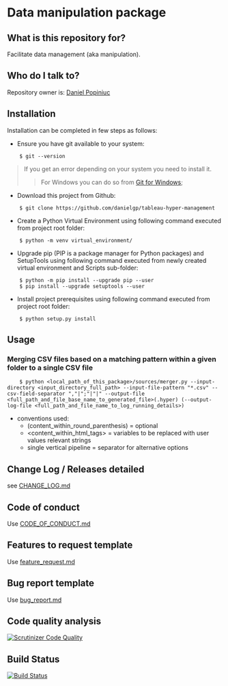 # Data manipulation package


## What is this repository for?

Facilitate data management (aka manipulation).

## Who do I talk to?

Repository owner is: [Daniel Popiniuc](mailto:daniel.popiniuc@honeywell.com)


## Installation

Installation can be completed in few steps as follows:
* Ensure you have git available to your system:
```
    $ git --version
```
> If you get an error depending on your system you need to install it.
>> For Windows you can do so from [Git for Windows](https://github.com/git-for-windows/git/releases/);
* Download this project from Github:
```
    $ git clone https://github.com/danielgp/tableau-hyper-management
```
* Create a Python Virtual Environment using following command executed from project root folder:
```
    $ python -m venv virtual_environment/
```
* Upgrade pip (PIP is a package manager for Python packages) and SetupTools using following command executed from newly created virtual environment and Scripts sub-folder:
```
    $ python -m pip install --upgrade pip --user
    $ pip install --upgrade setuptools --user
```
* Install project prerequisites using following command executed from project root folder:
```
    $ python setup.py install
```


## Usage

### Merging CSV files based on a matching pattern within a given folder to a single CSV file
```
    $ python <local_path_of_this_package>/sources/merger.py --input-directory <input_directory_full_path> --input-file-pattern "*.csv" --csv-field-separator ","|";"|"|" --output-file <full_path_and_file_base_name_to_generated_file>(.hyper) (--output-log-file <full_path_and_file_name_to_log_running_details>)
```
- conventions used:
    - (content_within_round_parenthesis) = optional
    - <content_within_html_tags> = variables to be replaced with user values relevant strings
    - single vertical pipeline = separator for alternative options

## Change Log / Releases detailed

see [CHANGE_LOG.md](CHANGE_LOG.md)

## Code of conduct

Use [CODE_OF_CONDUCT.md](.github/CODE_OF_CONDUCT.md)

## Features to request template

Use [feature_request.md](.github/ISSUE_TEMPLATE/feature_request.md)

## Bug report template

Use [bug_report.md](.github/ISSUE_TEMPLATE/bug_report.md)

## Code quality analysis
[![Scrutinizer Code Quality](https://scrutinizer-ci.com/g/danielgp/data-management/badges/quality-score.png?b=master)](https://scrutinizer-ci.com/g/danielgp/data-management/?branch=master)

## Build Status
[![Build Status](https://scrutinizer-ci.com/g/danielgp/data-management/badges/build.png?b=master)](https://scrutinizer-ci.com/g/danielgp/data-management/build-status/master)

